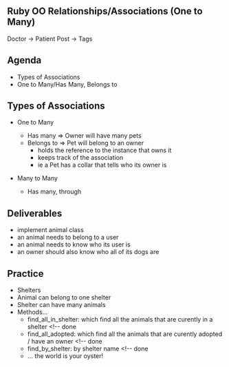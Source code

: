 ## Ruby OO Relationships/Associations (One to Many)

Doctor -> Patient
Post -> Tags

## Agenda
- Types of Associations 
- One to Many/Has Many, Belongs to


## Types of Associations
- One to Many
    - Has many => Owner will have many pets
    - Belongs to  => Pet will belong to an owner
        - holds the reference to the instance that owns it
        - keeps track of the association
        - ie a Pet has a collar that tells who its owner is 








- Many to Many 
    - Has many, through


## Deliverables 
- implement animal class
- an animal needs to belong to a user
- an animal needs to know who its user is 
- an owner should also know who all of its dogs are


## Practice
- Shelters 
- Animal can belong to one shelter
- Shelter can have many animals 
- Methods...
    - find_all_in_shelter: which find all the animals that are curently in a shelter <!-- done
    - find_all_adopted: which find all the animals that are curently adopted / have an owner <!-- done
    - find_by_shelter: by shelter name <!-- done
    - ... the world is your oyster!
